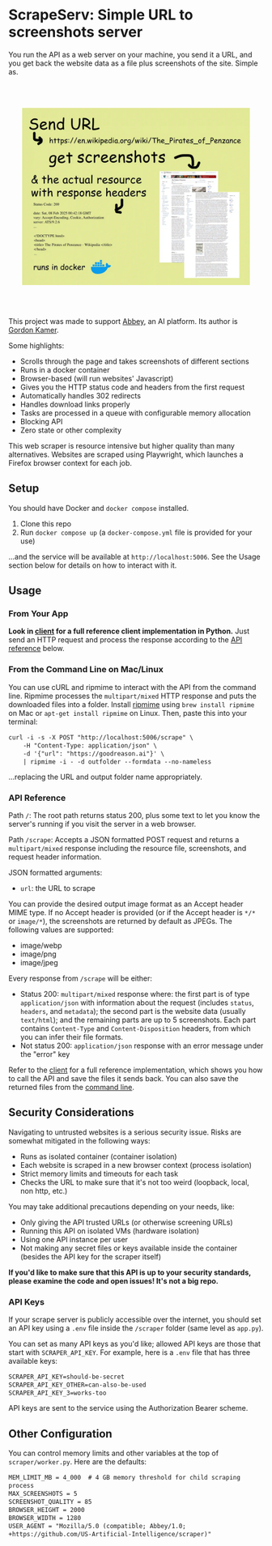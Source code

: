 # ScrapeServ: Simple URL to screenshots server

You run the API as a web server on your machine, you send it a URL, and you get back the website data as a file plus screenshots of the site. Simple as.

<br/>
<div align="center" style="display:flex;justify-content:center;margin: 2rem 0px;">
<img alt="poster" height="350px" src="poster.webp" />
</div>
<br/>

This project was made to support [Abbey](https://github.com/goodreasonai/abbey), an AI platform. Its author is [Gordon Kamer](https://x.com/gkamer8).

Some highlights:
- Scrolls through the page and takes screenshots of different sections
- Runs in a docker container
- Browser-based (will run websites' Javascript)
- Gives you the HTTP status code and headers from the first request
- Automatically handles 302 redirects
- Handles download links properly
- Tasks are processed in a queue with configurable memory allocation
- Blocking API
- Zero state or other complexity

This web scraper is resource intensive but higher quality than many alternatives. Websites are scraped using Playwright, which launches a Firefox browser context for each job.

## Setup

You should have Docker and `docker compose` installed.

1. Clone this repo
2. Run `docker compose up` (a `docker-compose.yml` file is provided for your use)

...and the service will be available at `http://localhost:5006`. See the Usage section below for details on how to interact with it.

## Usage

### From Your App

**Look in [client](client/README.md) for a full reference client implementation in Python.** Just send an HTTP request and process the response according to the [API reference](#api-reference) below.

### From the Command Line on Mac/Linux

You can use cURL and ripmime to interact with the API from the command line. Ripmime processes the `multipart/mixed` HTTP response and puts the downloaded files into a folder. Install [ripmime](https://pldaniels.com/ripmime/) using `brew install ripmime` on Mac or `apt-get install ripmime` on Linux. Then, paste this into your terminal:

```
curl -i -s -X POST "http://localhost:5006/scrape" \
    -H "Content-Type: application/json" \
    -d '{"url": "https://goodreason.ai"}' \
    | ripmime -i - -d outfolder --formdata --no-nameless
```

...replacing the URL and output folder name appropriately.

### API Reference

Path `/`: The root path returns status 200, plus some text to let you know the server's running if you visit the server in a web browser.

Path `/scrape`: Accepts a JSON formatted POST request and returns a `multipart/mixed` response including the resource file, screenshots, and request header information.

JSON formatted arguments:
- `url`: the URL to scrape

You can provide the desired output image format as an Accept header MIME type. If no Accept header is provided (or if the Accept header is `*/*` or `image/*`), the screenshots are returned by default as JPEGs. The following values are supported:
- image/webp
- image/png
- image/jpeg

Every response from `/scrape` will be either:

- Status 200: `multipart/mixed` response where: the first part is of type `application/json` with information about the request (includes `status`, `headers`, and `metadata`); the second part is the website data (usually `text/html`); and the remaining parts are up to 5 screenshots. Each part contains `Content-Type` and `Content-Disposition` headers, from which you can infer their file formats.
- Not status 200: `application/json` response with an error message under the "error" key

Refer to the [client](client) for a full reference implementation, which shows you how to call the API and save the files it sends back. You can also save the returned files from the [command line](#from-the-command-line-on-maclinux).

## Security Considerations

Navigating to untrusted websites is a serious security issue. Risks are somewhat mitigated in the following ways:

- Runs as isolated container (container isolation)
- Each website is scraped in a new browser context (process isolation)
- Strict memory limits and timeouts for each task
- Checks the URL to make sure that it's not too weird (loopback, local, non http, etc.)

You may take additional precautions depending on your needs, like:

- Only giving the API trusted URLs (or otherwise screening URLs)
- Running this API on isolated VMs (hardware isolation)
- Using one API instance per user
- Not making any secret files or keys available inside the container (besides the API key for the scraper itself)

**If you'd like to make sure that this API is up to your security standards, please examine the code and open issues! It's not a big repo.**

### API Keys

If your scrape server is publicly accessible over the internet, you should set an API key using a `.env` file inside the `/scraper` folder (same level as `app.py`).

You can set as many API keys as you'd like; allowed API keys are those that start with `SCRAPER_API_KEY`. For example, here is a `.env` file that has three available keys:

```
SCRAPER_API_KEY=should-be-secret
SCRAPER_API_KEY_OTHER=can-also-be-used
SCRAPER_API_KEY_3=works-too
```

API keys are sent to the service using the Authorization Bearer scheme.

## Other Configuration

You can control memory limits and other variables at the top of `scraper/worker.py`. Here are the defaults:

```
MEM_LIMIT_MB = 4_000  # 4 GB memory threshold for child scraping process
MAX_SCREENSHOTS = 5
SCREENSHOT_QUALITY = 85
BROWSER_HEIGHT = 2000
BROWSER_WIDTH = 1280
USER_AGENT = "Mozilla/5.0 (compatible; Abbey/1.0; +https://github.com/US-Artificial-Intelligence/scraper)"
```
